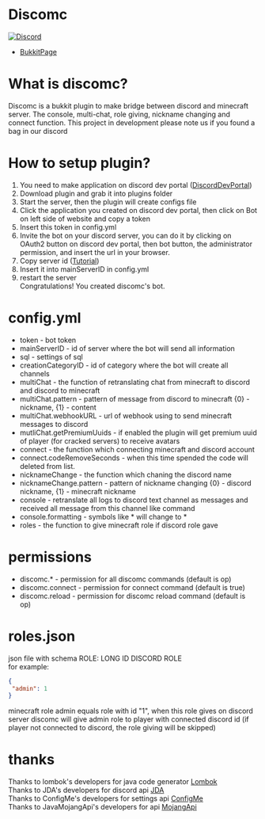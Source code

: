 # Discomc
[![Discord](https://img.shields.io/discord/802475675067351060.svg?color=%237289da&label=discord)](https://discord.gg/wuBkYHhZqt)
* [BukkitPage](https://dev.bukkit.org/projects/discomc)
# What is discomc?
Discomc is a bukkit plugin to make bridge between discord and minecraft server. 
The console, multi-chat, role giving, nickname changing and connect function.
This project in development please note us if you found a bag in our discord
# How to setup plugin?
1. You need to make application on discord dev portal ([DiscordDevPortal](https://discord.com/developers/applications))
2. Download plugin and grab it into plugins folder
3. Start the server, then the plugin will create configs file
4. Click the application you created on discord dev portal, then click on Bot on left side of website and copy a token
5. Insert this token in config.yml
6. Invite the bot on your discord server, you can do it by clicking on OAuth2 button on discord dev portal, then bot button, the administrator permission, and insert the url in your browser.
7. Copy server id ([Tutorial](https://support.discord.com/hc/en-us/articles/206346498-Where-can-I-find-my-User-Server-Message-ID-))
8. Insert it into mainServerID in config.yml
9. restart the server <br>
Congratulations! You created discomc's bot.
# config.yml
* token - bot token
* mainServerID - id of server where the bot will send all information
* sql - settings of sql
* creationCategoryID - id of category where the bot will create all channels
* multiChat - the function of retranslating chat from minecraft to discord and discord to minecraft
* multiChat.pattern - pattern of message from discord to minecraft {0} - nickname, {1} - content
* multiChat.webhookURL - url of webhook using to send minecraft messages to discord
* mutliChat.getPremiumUuids - if enabled the plugin will get premium uuid of player (for cracked servers) to receive avatars
* connect - the function which connecting minecraft and discord account
* connect.codeRemoveSeconds - when this time spended the code will deleted from list.
* nicknameChange - the function which chaning the discord name 
* nicknameChange.pattern - pattern of nickname changing {0} - discord nickname, {1} - minecraft nickname
* console - retranslate all logs to discord text channel as messages and received all message from this channel like command
* console.formatting - symbols like * will change to \*
* roles - the function to give minecraft role if discord role gave
# permissions
* discomc.* - permission for all discomc commands (default is op)
* discomc.connect - permission for connect command (default is true)
* discomc.reload - permission for discomc reload command (default is op)
# roles.json
json file with schema ROLE: LONG ID DISCORD ROLE <br>
for example: 
``` json
{
 "admin": 1
}
```
minecraft role admin equals role with id "1", when this role gives on discord server discomc will give admin role to player with connected discord id (if player not connected to discord, the role giving will be skipped)
# thanks
Thanks to lombok's developers for java code generator [Lombok](https://projectlombok.org/) <br>
Thanks to JDA's developers for discord api [JDA](https://github.com/DV8FromTheWorld/JDA) <br>
Thanks to ConfigMe's developers for settings api [ConfigMe](https://github.com/AuthMe/ConfigMe) <br>
Thanks to JavaMojangApi's developers for api [MojangApi](https://github.com/SparklingComet/java-mojang-api) <br>
